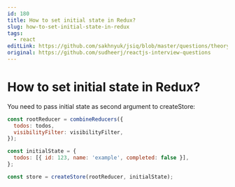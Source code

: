```yaml
---
id: 180
title: How to set initial state in Redux?
slug: how-to-set-initial-state-in-redux
tags:
  - react
editLink: https://github.com/sakhnyuk/jsiq/blob/master/questions/theory/react/180.md
original: https://github.com/sudheerj/reactjs-interview-questions
---
```


# How to set initial state in Redux?

You need to pass initial state as second argument to createStore:

```javascript
const rootReducer = combineReducers({
  todos: todos,
  visibilityFilter: visibilityFilter,
});

const initialState = {
  todos: [{ id: 123, name: 'example', completed: false }],
};

const store = createStore(rootReducer, initialState);
```